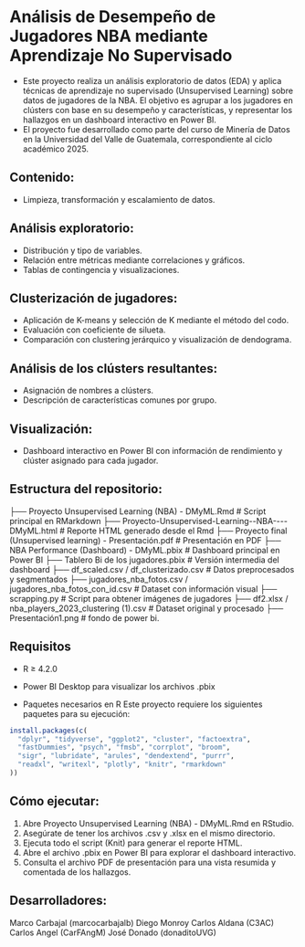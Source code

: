 # Análisis de Desempeño de Jugadores NBA mediante Aprendizaje No Supervisado

- Este proyecto realiza un análisis exploratorio de datos (EDA) y aplica técnicas de aprendizaje no supervisado (Unsupervised Learning) sobre datos de jugadores de la NBA. El objetivo es agrupar a los jugadores en clústers con base en su desempeño y características, y representar los hallazgos en un dashboard interactivo en Power BI.
- El proyecto fue desarrollado como parte del curso de Minería de Datos en la Universidad del Valle de Guatemala, correspondiente al ciclo académico 2025.

## Contenido: 

- Limpieza, transformación y escalamiento de datos.

## Análisis exploratorio:

- Distribución y tipo de variables.
- Relación entre métricas mediante correlaciones y gráficos.
- Tablas de contingencia y visualizaciones.

## Clusterización de jugadores:

- Aplicación de K-means y selección de K mediante el método del codo.
- Evaluación con coeficiente de silueta.
- Comparación con clustering jerárquico y visualización de dendograma.

## Análisis de los clústers resultantes:
- Asignación de nombres a clústers.
- Descripción de características comunes por grupo.

## Visualización:

- Dashboard interactivo en Power BI con información de rendimiento y clúster asignado para cada jugador.

## Estructura del repositorio: 

├── Proyecto Unsupervised Learning (NBA) - DMyML.Rmd           # Script principal en RMarkdown
├── Proyecto-Unsupervised-Learning--NBA----DMyML.html          # Reporte HTML generado desde el Rmd
├── Proyecto final (Unsupervised learning) - Presentación.pdf  # Presentación en PDF
├── NBA Performance (Dashboard) - DMyML.pbix                   # Dashboard principal en Power BI
├── Tablero Bi de los jugadores.pbix                           # Versión intermedia del dashboard
├── df_scaled.csv / df_clusterizado.csv                        # Datos preprocesados y segmentados
├── jugadores_nba_fotos.csv / jugadores_nba_fotos_con_id.csv   # Dataset con información visual
├── scrapping.py                                               # Script para obtener imágenes de jugadores
├── df2.xlsx / nba_players_2023_clustering (1).csv             # Dataset original y procesado
├── Presentación1.png                                          # fondo de power bi. 

## Requisitos

- R ≥ 4.2.0
- Power BI Desktop para visualizar los archivos .pbix

- Paquetes necesarios en R
Este proyecto requiere los siguientes paquetes para su ejecución:

```r
install.packages(c(
  "dplyr", "tidyverse", "ggplot2", "cluster", "factoextra",
  "fastDummies", "psych", "fmsb", "corrplot", "broom",
  "sigr", "lubridate", "arules", "dendextend", "purrr",
  "readxl", "writexl", "plotly", "knitr", "rmarkdown"
))
```

## Cómo ejecutar: 

1. Abre Proyecto Unsupervised Learning (NBA) - DMyML.Rmd en RStudio.
2. Asegúrate de tener los archivos .csv y .xlsx en el mismo directorio.
3. Ejecuta todo el script (Knit) para generar el reporte HTML.
4. Abre el archivo .pbix en Power BI para explorar el dashboard interactivo.
5. Consulta el archivo PDF de presentación para una vista resumida y comentada de los hallazgos.

## Desarrolladores: 
Marco Carbajal (marcocarbajalb)
Diego Monroy
Carlos Aldana (C3AC)
Carlos Angel (CarFAngM)
José Donado (donaditoUVG)

